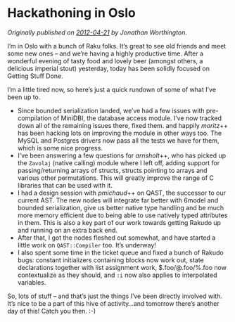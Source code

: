# Hackathoning in Oslo
    
*Originally published on [2012-04-21](https://6guts.wordpress.com/2012/04/21/hackathoning-in-oslo/) by Jonathan Worthington.*

I’m in Oslo with a bunch of Raku folks. It’s great to see old friends and meet some new ones – and we’re having a highly productive time. After a wonderful evening of tasty food and lovely beer (amongst others, a delicious imperial stout) yesterday, today has been solidly focused on Getting Stuff Done.

I’m a little tired now, so here’s just a quick rundown of some of what I’ve been up to.

- Since bounded serialization landed, we’ve had a few issues with pre-compilation of MiniDBI, the database access module. I’ve now tracked down all of the remaining issues there, fixed them. and happily *moritz*++ has been hacking lots on improving the module in other ways too. The MySQL and Postgres drivers now pass all the tests we have for them, which is some nice progress.
- I’ve been answering a few questions for *arnsholt*++, who has picked up the `Zavolaj` (native calling) module where I left off, adding support for passing/returning arrays of structs, structs pointing to arrays and various other permutations. This will greatly improve the range of C libraries that can be used with it.
- I had a design session with *pmichaud*++ on QAST, the successor to our current AST. The new nodes will integrate far better with 6model and bounded serialization, give us better native type handling and be much more memory efficient due to being able to use natively typed attributes in them. This is also a key part of our work towards getting Rakudo up and running on an extra back end.
- After that, I got the nodes fleshed out somewhat, and have started a little work on `QAST::Compiler` too. It’s underway!
- I also spent some time in the ticket queue and fixed a bunch of Rakudo bugs: constant initializers containing blocks now work out, state declarations together with list assignment work, $.foo/@.foo/%.foo now contextualize as they should, and `:i` now also applies to interpolated variables.

So, lots of stuff – and that’s just the things I’ve been directly involved with.  It’s nice to be a part of this hive of activity…and tomorrow there’s another day of this! Catch you then. :-)
